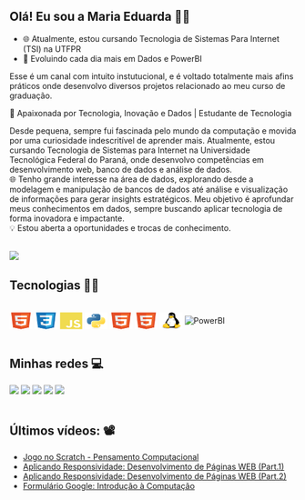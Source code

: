 ## Olá! Eu sou a Maria Eduarda 👋🏻

- 🌐 Atualmente, estou cursando Tecnologia de Sistemas Para Internet (TSI) na UTFPR
- 💬 Evoluindo cada dia mais em Dados e PowerBI

Esse é um canal com intuito instutucional, e é voltado totalmente mais afins práticos onde desenvolvo diversos projetos relacionado ao meu curso de graduação.


🚀 Apaixonada por Tecnologia, Inovação e Dados | Estudante de Tecnologia

Desde pequena, sempre fui fascinada pelo mundo da computação e movida por uma curiosidade indescritível de aprender mais. Atualmente, estou cursando Tecnologia de Sistemas para Internet na Universidade Tecnológica Federal do Paraná, onde desenvolvo competências em desenvolvimento web, banco de dados e análise de dados.<br>
🌐 Tenho grande interesse na área de dados, explorando desde a modelagem e manipulação de bancos de dados até análise e visualização de informações para gerar insights estratégicos. Meu objetivo é aprofundar meus conhecimentos em dados, sempre buscando aplicar tecnologia de forma inovadora e impactante.<br>
💡 Estou aberta a oportunidades e trocas de conhecimento.


<br>
<img height="180em" src="https://github-readme-stats.vercel.app/api?username=mariagued&show_icons=true&theme=tokyonight"/>

<br> 

## Tecnologias 👩‍💻
<link href="https://cdn.jsdelivr.net/npm/bootstrap@5.3.0/dist/css/bootstrap.min.css" rel="stylesheet">
<link href="https://cdnjs.cloudflare.com/ajax/libs/materialize/1.0.0/css/materialize.min.css" rel="stylesheet">

<div style="display: inline_block"><br>
  <img align="center" alt="HTML" height="30" width="40" src="https://raw.githubusercontent.com/devicons/devicon/master/icons/html5/html5-original.svg">
  <img align="center" alt="CSS" height="30" width="40" src="https://raw.githubusercontent.com/devicons/devicon/master/icons/css3/css3-original.svg">
  <img align="center" alt="JS" height="30" width="40" src="https://raw.githubusercontent.com/devicons/devicon/master/icons/javascript/javascript-plain.svg">
  <img align="center" alt="Python" height="30" width="40" src="https://raw.githubusercontent.com/devicons/devicon/master/icons/python/python-original.svg">
  <img align="center" alt="Bootstrap" height="30" width="40" src="https://raw.githubusercontent.com/devicons/devicon/master/icons/html5/html5-original.svg">
    <img align="center" alt="Bootstrap" height="30" width="40" src="https://raw.githubusercontent.com/devicons/devicon/master/icons/html5/html5-original.svg">
  <img align="center" alt="Linux" height="30" width="40" src="https://raw.githubusercontent.com/devicons/devicon/master/icons/linux/linux-original.svg">
  <img align="center" alt="PowerBI" height="30" width="40" src="https://upload.wikimedia.org/wikipedia/commons/c/cf/New_Power_BI_Logo.svg" alt="Power BI">


</div>
<br>

## Minhas redes 💻
<div>
<a href="https://www.youtube.com/channel/UCU6RDX6RC7ztvSUCRKtjlUA" target="_blank"><img
src="https://img.shields.io/badge/YouTube-FF0000?style=for-the-badge&logo=youtube&logoColor=white"
target="_blank"></a>
<a href="https://instagram.com/maria.edguedes?igshid=MzMyNGUyNmU2YQ==" target="_blank"><img
src="https://img.shields.io/badge/-Instagram-%23E4405F?style=for-the-badge&logo=instagram&logoColor=white"
target="_blank"></a>
<a href="https://discord.com/maria.ed.guedes" target="_blank"><img src="https://img.shields.io/badge/Discord-7289DA?style=for-the-badge&logo=discord&logoColor=white" target="_blank"></a>
<a href="mailto:mariao.2004@alunos.utfpr.edu.br"><img
src="https://img.shields.io/badge/-Gmail-%23333?style=for-the-badge&logo=gmail&logoColor=white"
target="_blank"></a>
<a href="https://www.linkedin.com/in/maria-eduarda-guedes-863a311b3/" target="_blank"><img
src="https://img.shields.io/badge/-LinkedIn-%230077B5?style=for-the-badge&logo=linkedin&logoColor=white"
target="_blank"></a>
</div>

<br>

## Últimos vídeos: 📽️
- [Jogo no Scratch - Pensamento Computacional](https://youtu.be/HNeJwfbYCNU?feature=shared)<br/>
- [Aplicando Responsividade: Desenvolvimento de Páginas WEB (Part.1)](https://youtu.be/mRM-ssFhRPI)<br/>
- [Aplicando Responsividade: Desenvolvimento de Páginas WEB (Part.2)](https://youtu.be/60sTEq4Td_Q)<br/>
- [Formulário Google: Introdução à Computação](https://www.youtube.com/watch?v=fhwtD_1TznI)<br/>
